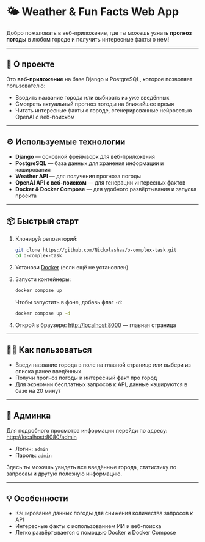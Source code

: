 # 🌤️ Weather & Fun Facts Web App

Добро пожаловать в веб-приложение, где ты можешь узнать **прогноз погоды** в любом городе и получить интересные факты о нем!

---

## 🚀 О проекте

Это **веб-приложение** на базе Django и PostgreSQL, которое позволяет пользователю:

* Вводить название города или выбирать из уже введённых
* Смотреть актуальный прогноз погоды на ближайшее время
* Читать интересные факты о городе, сгенерированные нейросетью OpenAI с веб-поиском

---

## ⚙️ Используемые технологии

* **Django** — основной фреймворк для веб-приложения
* **PostgreSQL** — база данных для хранения информации и кэширования
* **Weather API** — для получения прогноза погоды
* **OpenAI API с веб-поиском** — для генерации интересных фактов
* **Docker & Docker Compose** — для удобного развёртывания и запуска проекта

---

## 📦 Быстрый старт

1. Клонируй репозиторий:

   ```bash
   git clone https://github.com/Nickolashaa/o-complex-task.git
   cd o-complex-task
   ```

2. Установи [Docker](https://www.docker.com/get-started) (если ещё не установлен)

3. Запусти контейнеры:

   ```bash
   docker compose up
   ```

   Чтобы запустить в фоне, добавь флаг `-d`:

   ```bash
   docker compose up -d
   ```

4. Открой в браузере:
   [http://localhost:8000](http://localhost:8000) — главная страница

---

## 🕵️‍♂️ Как пользоваться

* Введи название города в поле на главной странице или выбери из списка ранее введённых
* Получи прогноз погоды и интересный факт про город
* Для экономии бесплатных запросов к API, данные кэшируются в базе на 20 минут

---

## 🔐 Админка

Для подробного просмотра информации перейди по адресу:
[http://localhost:8080/admin](http://localhost:8000/admin)

* Логин: `admin`
* Пароль: `admin`

Здесь ты можешь увидеть все введённые города, статистику по запросам и другую полезную информацию.

---

## 💡 Особенности

* Кэширование данных погоды для снижения количества запросов к API
* Интересные факты с использованием ИИ и веб-поиска
* Легко развёртывается с помощью Docker и Docker Compose
